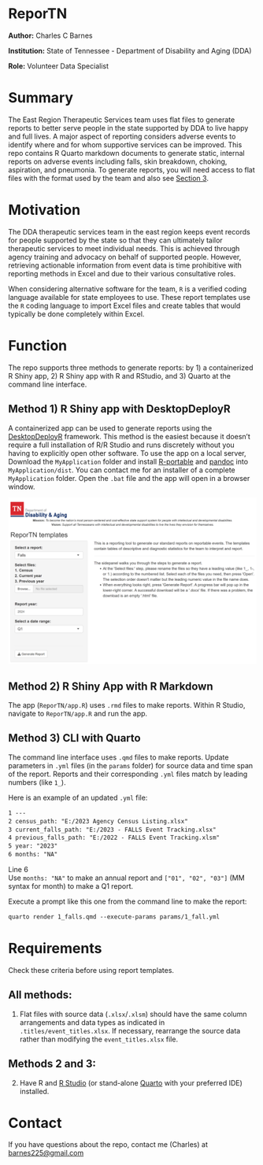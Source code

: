 # ReporTN


**Author:** Charles C Barnes

**Institution:** State of Tennessee - Department of Disability and Aging
(DDA)

**Role:** Volunteer Data Specialist

# Summary

The East Region Therapeutic Services team uses flat files to generate
reports to better serve people in the state supported by DDA to live
happy and full lives. A major aspect of reporting considers adverse
events to identify where and for whom supportive services can be
improved. This repo contains R Quarto markdown documents to generate
static, internal reports on adverse events including falls, skin
breakdown, choking, aspiration, and pneumonia. To generate reports, you
will need access to flat files with the format used by the team and also
see <a href="#sec-function" class="quarto-xref">Section 3</a>.

# Motivation

The DDA therapeutic services team in the east region keeps event records
for people supported by the state so that they can ultimately tailor
therapeutic services to meet individual needs. This is achieved through
agency training and advocacy on behalf of supported people. However,
retrieving actionable information from event data is time prohibitive
with reporting methods in Excel and due to their various consultative
roles.

When considering alternative software for the team, `R` is a verified
coding language available for state employees to use. These report
templates use the `R` coding language to import Excel files and create
tables that would typically be done completely within Excel.

# Function

The repo supports three methods to generate reports: by 1) a
containerized R Shiny app, 2) R Shiny app with R and RStudio, and 3)
Quarto at the command line interface.

## Method 1) R Shiny app with DesktopDeployR

A containerized app can be used to generate reports using the
[DesktopDeployR](https://github.com/wleepang/DesktopDeployR) framework.
This method is the easiest because it doesn’t require a full
installation of R/R Studio and runs discretely without you having to
explicitly open other software. To use the app on a local server,
Download the `MyApplication` folder and install
[R-portable](https://sourceforge.net/projects/rportable/) and
[pandoc](https://github.com/jgm/pandoc/releases) into
`MyApplication/dist`. You can contact me for an installer of a complete
`MyApplication` folder. Open the `.bat` file and the app will open in a
browser window.

![The app UI](app_screenshot.png)

## Method 2) R Shiny App with R Markdown

The app (`ReporTN/app.R`) uses `.rmd` files to make reports. Within R
Studio, navigate to `ReporTN/app.R` and run the app.

## Method 3) CLI with Quarto

The command line interface uses `.qmd` files to make reports. Update
parameters in `.yml` files (in the `params` folder) for source data and
time span of the report. Reports and their corresponding `.yml` files
match by leading numbers (like `1_`).

Here is an example of an updated `.yml` file:

``` default
1 ---
2 census_path: "E:/2023 Agency Census Listing.xlsx"
3 current_falls_path: "E:/2023 - FALLS Event Tracking.xlsx"
4 previous_falls_path: "E:/2022 - FALLS Event Tracking.xlsm"
5 year: "2023"
6 months: "NA"
```

Line 6  
Use `months: "NA"` to make an annual report and `["01", "02", "03"]` (MM
syntax for month) to make a Q1 report.

Execute a prompt like this one from the command line to make the report:

``` default
quarto render 1_falls.qmd --execute-params params/1_fall.yml
```

# Requirements

Check these criteria before using report templates.

## All methods:

1.  Flat files with source data (`.xlsx`/`.xlsm`) should have the same
    column arrangements and data types as indicated in
    `.titles/event_titles.xlsx`. If necessary, rearrange the source data
    rather than modifying the `event_titles.xlsx` file.

## Methods 2 and 3:

2.  Have R and [R
    Studio](https://rstudio-education.github.io/hopr/starting.html "Installing R and RStudio")
    (or stand-alone
    [Quarto](https://quarto.org/docs/get-started/ "Get Started") with
    your preferred IDE) installed.

# Contact

If you have questions about the repo, contact me (Charles) at
barnes225@gmail.com
